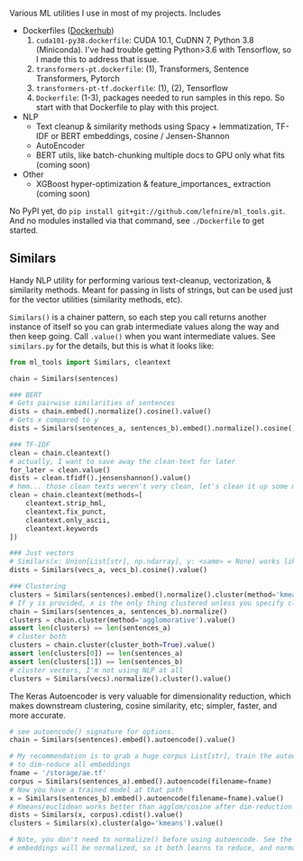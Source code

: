 Various ML utilities I use in most of my projects. Includes

* Dockerfiles ([Dockerhub](https://github.com/lefnire/ml-tools/tags))
  1. `cuda101-py38.dockerfile`: CUDA 10.1, CuDNN 7, Python 3.8 (Miniconda). I've had trouble getting Python>3.6 with Tensorflow, so I made this to address that issue.
  1. `transformers-pt.dockerfile`: (1), Transformers, Sentence Transformers, Pytorch
  1. `transformers-pt-tf.dockerfile`: (1), (2), Tensorflow
  1. `Dockerfile`: (1-3), packages needed to run samples in this repo. So start with that Dockerfile to play with this project. 
* NLP
  * Text cleanup & similarity methods using Spacy + lemmatization, TF-IDF or BERT embeddings, cosine / Jensen-Shannon 
  * AutoEncoder
  * BERT utils, like batch-chunking multiple docs to GPU only what fits (coming soon)
* Other
  * XGBoost hyper-optimization & feature_importances_ extraction (coming soon)
  
No PyPI yet, do `pip install git+git://github.com/lefnire/ml_tools.git`. And no modules installed via that command, see `./Dockerfile` to get started.


## Similars
Handy NLP utility for performing various text-cleanup, vectorization, & similarity methods. Meant for passing in lists of strings, but can be used just for the vector utilities (similarity methods, etc). 

`Similars()` is a chainer pattern, so each step you call returns another instance of itself so you can grab intermediate values along the way and then keep going. Call `.value()` when you want intermediate values. See `similars.py` for the details, but this is what it looks like:

```python
from ml_tools import Similars, cleantext

chain = Similars(sentences)

### BERT
# Gets pairwise similarities of sentences
dists = chain.embed().normalize().cosine().value()
# Gets x compared to y
dists = Similars(sentences_a, sentences_b).embed().normalize().cosine().value()

### TF-IDF
clean = chain.cleantext()
# actually, I want to save away the clean-text for later
for_later = clean.value()
dists = clean.tfidf().jensenshannon().value()
# hmm... those clean texts weren't very clean, let's clean it up some more
clean = chain.cleantext(methods=[
    cleantext.strip_hml, 
    cleantext.fix_punct, 
    cleantext.only_ascii,
    cleantext.keywords
])

### Just vectors
# Similars(x: Union[List[str], np.ndarray], y: <same> = None) works like this. If y passed in, you operate on x vs y (eg, x cosine-sim to y); if not passed in, operate pairwise on x. x,y can be lists of texts, or vectors. So you can start the process at any point
dists = Similars(vecs_a, vecs_b).cosine().value()

### Clustering
clusters = Similars(sentences).embed().normalize().cluster(method='kmeans').value()
# If y is provided, x is the only thing clustered unless you specify cluster_both
chain = Similars(sentences_a, sentences_b).normalize()
clusters = chain.cluster(method='agglomorative').value()
assert len(clusters) == len(sentences_a)
# cluster both
clusters = chain.cluster(cluster_both=True).value()
assert len(clusters[0]) == len(sentences_a)
assert len(clusters[1]) == len(sentences_b)
# cluster vectors, I'm not using NLP at all
clusters = Similars(vecs).normalize().cluster().value()
```

The Keras Autoencoder is very valuable for dimensionality reduction, which makes downstream clustering, cosine similarity, etc; simpler, faster, and more accurate.

```python
# see autoencode() signature for options.
chain = Similars(sentences).embed().autoencode().value()

# My recommendation is to grab a huge corpus List[str], train the autoencoder once, then use that in teh future to 
# to dim-reduce all embeddings 
fname = '/storage/ae.tf'
corpus = Similars(sentences_a).embed().autoencode(filename=fname)
# Now you have a trained model at that path
x = Similars(sentences_b).embed().autoencode(filename=fname).value()
# Kmeans/euclidean works better than agglom/cosine after dim-reduction
dists = Similars(x, corpus).cdist().value()
clusters = Similars(x).cluster(algo='kmeans').value()

# Note, you don't need to normalize() before using autoencode. See the function's signature (eg batch_norm). The 
# embeddings will be normalized, so it both learns to reduce, and normalize (helping downstream tasks) 
```
